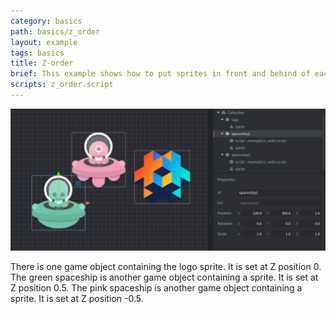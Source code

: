 ```yaml
---
category: basics
path: basics/z_order
layout: example
tags: basics
title: Z-order
brief: This example shows how to put sprites in front and behind of eachother
scripts: z_order.script
---
```


![z order](z_order.png)

There is one game object containing the logo sprite. It is set at Z position 0.
The green spaceship is another game object containing a sprite. It is set at Z position 0.5.
The pink spaceship is another game object containing a sprite. It is set at Z position -0.5.
